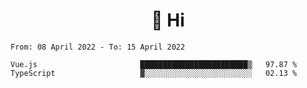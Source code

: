 <h1 align="center">👋 Hi</h1>
<!-- <h3 align="center">An enthusiastic frontend developer</h3> -->

<!--START_SECTION:waka-->

```text
From: 08 April 2022 - To: 15 April 2022

Vue.js                       ████████████████████████▒   97.87 %
TypeScript                   ▓░░░░░░░░░░░░░░░░░░░░░░░░   02.13 %
```

<!--END_SECTION:waka-->
